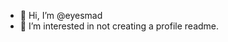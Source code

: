 - 👋 Hi, I’m @eyesmad
- 👀 I’m interested in not creating a profile readme.

<!---
eyesmad/eyesmad is a ✨ special ✨ repository because its `README.md` (this file) appears on your GitHub profile.
You can click the Preview link to take a look at your changes.
--->
